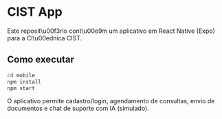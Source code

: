 # CIST App

Este reposit\u00f3rio cont\u00e9m um aplicativo em React Native (Expo) para a Cl\u00ednica CIST.

## Como executar

```bash
cd mobile
npm install
npm start
```

O aplicativo permite cadastro/login, agendamento de consultas, envio de documentos e chat de suporte com IA (simulado).
